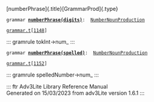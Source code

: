 [numberPhrase]{.title}[GrammarProd]{.type}

`grammar `**[`numberPhrase(digits)`](../object/numberPhrase(digits).html)**` :   `[`NumberNounProduction`](../object/NumberNounProduction.html)

[`grammar.t`](../file/grammar.t.html)`[`[`1148`](../source/grammar.t.html#1148)`]`

::: gramrule
tokInt-\>num\_
:::

`grammar `**[`numberPhrase(spelled)`](../object/numberPhrase(spelled).html)**` :   `[`NumberNounProduction`](../object/NumberNounProduction.html)

[`grammar.t`](../file/grammar.t.html)`[`[`1152`](../source/grammar.t.html#1152)`]`

::: gramrule
spelledNumber-\>num\_
:::

::: ftr
Adv3Lite Library Reference Manual\
Generated on 15/03/2023 from adv3Lite version 1.6.1
:::
